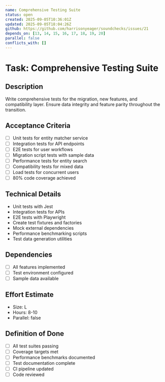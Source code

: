 ```yaml
---
name: Comprehensive Testing Suite
status: open
created: 2025-09-05T10:36:01Z
updated: 2025-09-05T18:04:26Z
github: https://github.com/harrisonyeager/soundchecks/issues/21
depends_on: [13, 14, 15, 16, 17, 18, 19, 20]
parallel: false
conflicts_with: []
---
```


# Task: Comprehensive Testing Suite

## Description
Write comprehensive tests for the migration, new features, and compatibility layer. Ensure data integrity and feature parity throughout the transition.

## Acceptance Criteria
- [ ] Unit tests for entity matcher service
- [ ] Integration tests for API endpoints
- [ ] E2E tests for user workflows
- [ ] Migration script tests with sample data
- [ ] Performance tests for entity search
- [ ] Compatibility tests for mixed data
- [ ] Load tests for concurrent users
- [ ] 80% code coverage achieved

## Technical Details
- Unit tests with Jest
- Integration tests for APIs
- E2E tests with Playwright
- Create test fixtures and factories
- Mock external dependencies
- Performance benchmarking scripts
- Test data generation utilities

## Dependencies
- [ ] All features implemented
- [ ] Test environment configured
- [ ] Sample data available

## Effort Estimate
- Size: L
- Hours: 8-10
- Parallel: false

## Definition of Done
- [ ] All test suites passing
- [ ] Coverage targets met
- [ ] Performance benchmarks documented
- [ ] Test documentation complete
- [ ] CI pipeline updated
- [ ] Code reviewed
